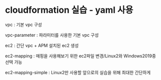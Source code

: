 # cloudformation 실습 - yaml 사용

vpc : 기본 vpc 구성

vpc-parameter : 파라미터를 사용한 기본 vpc 구성


ec2 : 간단 vpc + APM 설치된 ec2 생성

ec2-mapping : 매핑을 사용해보기 위한 ec2파일 변경/Linux2와 Windows2019중 선택 가능

ec2-mapping-simple : Linux2만 사용할 앞으로의 실습을 위해 최대한 간단하게 
